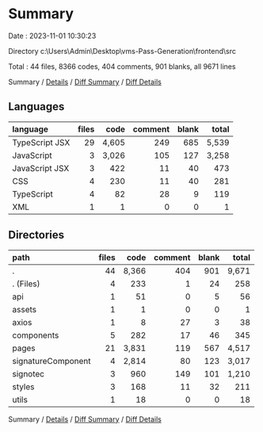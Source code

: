 # Summary

Date : 2023-11-01 10:30:23

Directory c:\\Users\\Admin\\Desktop\\vms-Pass-Generation\\frontend\\src

Total : 44 files,  8366 codes, 404 comments, 901 blanks, all 9671 lines

Summary / [Details](details.md) / [Diff Summary](diff.md) / [Diff Details](diff-details.md)

## Languages
| language | files | code | comment | blank | total |
| :--- | ---: | ---: | ---: | ---: | ---: |
| TypeScript JSX | 29 | 4,605 | 249 | 685 | 5,539 |
| JavaScript | 3 | 3,026 | 105 | 127 | 3,258 |
| JavaScript JSX | 3 | 422 | 11 | 40 | 473 |
| CSS | 4 | 230 | 11 | 40 | 281 |
| TypeScript | 4 | 82 | 28 | 9 | 119 |
| XML | 1 | 1 | 0 | 0 | 1 |

## Directories
| path | files | code | comment | blank | total |
| :--- | ---: | ---: | ---: | ---: | ---: |
| . | 44 | 8,366 | 404 | 901 | 9,671 |
| . (Files) | 4 | 233 | 1 | 24 | 258 |
| api | 1 | 51 | 0 | 5 | 56 |
| assets | 1 | 1 | 0 | 0 | 1 |
| axios | 1 | 8 | 27 | 3 | 38 |
| components | 5 | 282 | 17 | 46 | 345 |
| pages | 21 | 3,831 | 119 | 567 | 4,517 |
| signatureComponent | 4 | 2,814 | 80 | 123 | 3,017 |
| signotec | 3 | 960 | 149 | 101 | 1,210 |
| styles | 3 | 168 | 11 | 32 | 211 |
| utils | 1 | 18 | 0 | 0 | 18 |

Summary / [Details](details.md) / [Diff Summary](diff.md) / [Diff Details](diff-details.md)